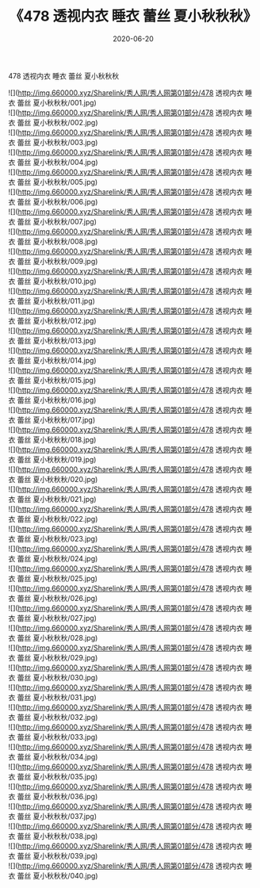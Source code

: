 ﻿---
layout: post
title:  《478 透视内衣 睡衣 蕾丝 夏小秋秋秋》
date:   2020-06-20
img: http://img.660000.xyz/Sharelink/秀人网/秀人网第01部分/478 透视内衣 睡衣 蕾丝 夏小秋秋秋/000.jpg
categories: [美女, 清纯, 唯美]
---

478 透视内衣 睡衣 蕾丝 夏小秋秋秋

  ![](http://img.660000.xyz/Sharelink/秀人网/秀人网第01部分/478 透视内衣 睡衣 蕾丝 夏小秋秋秋/001.jpg) <br> ![](http://img.660000.xyz/Sharelink/秀人网/秀人网第01部分/478 透视内衣 睡衣 蕾丝 夏小秋秋秋/002.jpg) <br> ![](http://img.660000.xyz/Sharelink/秀人网/秀人网第01部分/478 透视内衣 睡衣 蕾丝 夏小秋秋秋/003.jpg) <br> ![](http://img.660000.xyz/Sharelink/秀人网/秀人网第01部分/478 透视内衣 睡衣 蕾丝 夏小秋秋秋/004.jpg) <br> ![](http://img.660000.xyz/Sharelink/秀人网/秀人网第01部分/478 透视内衣 睡衣 蕾丝 夏小秋秋秋/005.jpg) <br> ![](http://img.660000.xyz/Sharelink/秀人网/秀人网第01部分/478 透视内衣 睡衣 蕾丝 夏小秋秋秋/006.jpg) <br> ![](http://img.660000.xyz/Sharelink/秀人网/秀人网第01部分/478 透视内衣 睡衣 蕾丝 夏小秋秋秋/007.jpg) <br> ![](http://img.660000.xyz/Sharelink/秀人网/秀人网第01部分/478 透视内衣 睡衣 蕾丝 夏小秋秋秋/008.jpg) <br> ![](http://img.660000.xyz/Sharelink/秀人网/秀人网第01部分/478 透视内衣 睡衣 蕾丝 夏小秋秋秋/009.jpg) <br> ![](http://img.660000.xyz/Sharelink/秀人网/秀人网第01部分/478 透视内衣 睡衣 蕾丝 夏小秋秋秋/010.jpg) <br> ![](http://img.660000.xyz/Sharelink/秀人网/秀人网第01部分/478 透视内衣 睡衣 蕾丝 夏小秋秋秋/011.jpg) <br> ![](http://img.660000.xyz/Sharelink/秀人网/秀人网第01部分/478 透视内衣 睡衣 蕾丝 夏小秋秋秋/012.jpg) <br> ![](http://img.660000.xyz/Sharelink/秀人网/秀人网第01部分/478 透视内衣 睡衣 蕾丝 夏小秋秋秋/013.jpg) <br> ![](http://img.660000.xyz/Sharelink/秀人网/秀人网第01部分/478 透视内衣 睡衣 蕾丝 夏小秋秋秋/014.jpg) <br> ![](http://img.660000.xyz/Sharelink/秀人网/秀人网第01部分/478 透视内衣 睡衣 蕾丝 夏小秋秋秋/015.jpg) <br> ![](http://img.660000.xyz/Sharelink/秀人网/秀人网第01部分/478 透视内衣 睡衣 蕾丝 夏小秋秋秋/016.jpg) <br> ![](http://img.660000.xyz/Sharelink/秀人网/秀人网第01部分/478 透视内衣 睡衣 蕾丝 夏小秋秋秋/017.jpg) <br> ![](http://img.660000.xyz/Sharelink/秀人网/秀人网第01部分/478 透视内衣 睡衣 蕾丝 夏小秋秋秋/018.jpg) <br> ![](http://img.660000.xyz/Sharelink/秀人网/秀人网第01部分/478 透视内衣 睡衣 蕾丝 夏小秋秋秋/019.jpg) <br> ![](http://img.660000.xyz/Sharelink/秀人网/秀人网第01部分/478 透视内衣 睡衣 蕾丝 夏小秋秋秋/020.jpg) <br> ![](http://img.660000.xyz/Sharelink/秀人网/秀人网第01部分/478 透视内衣 睡衣 蕾丝 夏小秋秋秋/021.jpg) <br> ![](http://img.660000.xyz/Sharelink/秀人网/秀人网第01部分/478 透视内衣 睡衣 蕾丝 夏小秋秋秋/022.jpg) <br> ![](http://img.660000.xyz/Sharelink/秀人网/秀人网第01部分/478 透视内衣 睡衣 蕾丝 夏小秋秋秋/023.jpg) <br> ![](http://img.660000.xyz/Sharelink/秀人网/秀人网第01部分/478 透视内衣 睡衣 蕾丝 夏小秋秋秋/024.jpg) <br> ![](http://img.660000.xyz/Sharelink/秀人网/秀人网第01部分/478 透视内衣 睡衣 蕾丝 夏小秋秋秋/025.jpg) <br> ![](http://img.660000.xyz/Sharelink/秀人网/秀人网第01部分/478 透视内衣 睡衣 蕾丝 夏小秋秋秋/026.jpg) <br> ![](http://img.660000.xyz/Sharelink/秀人网/秀人网第01部分/478 透视内衣 睡衣 蕾丝 夏小秋秋秋/027.jpg) <br> ![](http://img.660000.xyz/Sharelink/秀人网/秀人网第01部分/478 透视内衣 睡衣 蕾丝 夏小秋秋秋/028.jpg) <br> ![](http://img.660000.xyz/Sharelink/秀人网/秀人网第01部分/478 透视内衣 睡衣 蕾丝 夏小秋秋秋/029.jpg) <br> ![](http://img.660000.xyz/Sharelink/秀人网/秀人网第01部分/478 透视内衣 睡衣 蕾丝 夏小秋秋秋/030.jpg) <br> ![](http://img.660000.xyz/Sharelink/秀人网/秀人网第01部分/478 透视内衣 睡衣 蕾丝 夏小秋秋秋/031.jpg) <br> ![](http://img.660000.xyz/Sharelink/秀人网/秀人网第01部分/478 透视内衣 睡衣 蕾丝 夏小秋秋秋/032.jpg) <br> ![](http://img.660000.xyz/Sharelink/秀人网/秀人网第01部分/478 透视内衣 睡衣 蕾丝 夏小秋秋秋/033.jpg) <br> ![](http://img.660000.xyz/Sharelink/秀人网/秀人网第01部分/478 透视内衣 睡衣 蕾丝 夏小秋秋秋/034.jpg) <br> ![](http://img.660000.xyz/Sharelink/秀人网/秀人网第01部分/478 透视内衣 睡衣 蕾丝 夏小秋秋秋/035.jpg) <br> ![](http://img.660000.xyz/Sharelink/秀人网/秀人网第01部分/478 透视内衣 睡衣 蕾丝 夏小秋秋秋/036.jpg) <br> ![](http://img.660000.xyz/Sharelink/秀人网/秀人网第01部分/478 透视内衣 睡衣 蕾丝 夏小秋秋秋/037.jpg) <br> ![](http://img.660000.xyz/Sharelink/秀人网/秀人网第01部分/478 透视内衣 睡衣 蕾丝 夏小秋秋秋/038.jpg) <br> ![](http://img.660000.xyz/Sharelink/秀人网/秀人网第01部分/478 透视内衣 睡衣 蕾丝 夏小秋秋秋/039.jpg) <br> ![](http://img.660000.xyz/Sharelink/秀人网/秀人网第01部分/478 透视内衣 睡衣 蕾丝 夏小秋秋秋/040.jpg) <br>